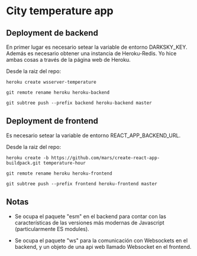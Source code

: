 # City temperature app

## Deployment de backend

En primer lugar es necesario setear la variable de entorno DARKSKY_KEY. Además es necesario obtener una instancia de Heroku-Redis. Yo hice ambas cosas a través de la página web de Heroku.

Desde la raiz del repo:

```
heroku create wsserver-temperature

git remote rename heroku heroku-backend

git subtree push --prefix backend heroku-backend master
```

## Deployment de frontend

Es necesario setear la variable de entorno REACT_APP_BACKEND_URL.

Desde la raiz del repo:

```
heroku create -b https://github.com/mars/create-react-app-buildpack.git temperature-hour

git remote rename heroku heroku-frontend

git subtree push --prefix frontend heroku-frontend master
```

## Notas

- Se ocupa el paquete "esm" en el backend para contar con las características de las versiones más modernas de Javascript (particularmente ES modules).

- Se ocupa el paquete "ws" para la comunicación con Websockets en el backend, y un objeto de una api web llamado Websocket en el frontend.
